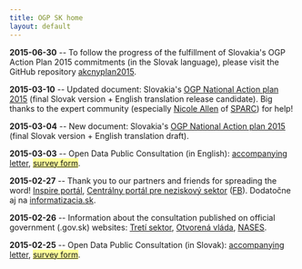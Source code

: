 ```yaml
---
title: OGP SK home
layout: default
---
```


**2015-06-30** -- To follow the progress of the fulfillment of Slovakia's OGP Action Plan 2015 commitments (in the Slovak language), please visit the GitHub repository [akcnyplan2015](https://github.com/otvorenavlada/akcnyplan2015).

**2015-03-10** -- Updated document: Slovakia's [OGP National Action plan 2015](download/2015/nap2015.zip) (final Slovak version + English translation release candidate). Big thanks to the expert community (especially [Nicole Allen](https://twitter.com/txtbks) of [SPARC](http://www.sparc.arl.org/)) for help!

**2015-03-04** -- New document: Slovakia's [OGP National Action plan 2015](download/2015/nap2015.zip) (final Slovak version + English translation draft).

**2015-03-03** -- Open Data Public Consultation (in English): [accompanying letter](http://bit.ly/opendataconsultation), <span style="background-color: #ffff99;">[survey form](http://bit.ly/consultation2015)</span>.

**2015-02-27** -- Thank you to our partners and friends for spreading the word! [Inspire portál](http://inspire.enviroportal.sk/clanky/verejna-konzultacia-sk-open-data), [Centrálny portál pre neziskový sektor](http://www.itretisektor.sk/clanok-52_36-4413/Verejna_konzultacia_datasety_verejnej_spravy.html) ([FB](https://www.facebook.com/1SNSC/posts/858491040874104)). Dodatočne aj na [informatizacia.sk](http://www.informatizacia.sk/sledovane_temy-usvros-a-nases-vyhlasili-verejnu-konzultaciu-s-cielom-zistit-zaujem-o-data-verejnej-spravy/19971c).

**2015-02-26** -- Information about the consultation published on official government (.gov.sk) websites: [Tretí sektor](http://www.tretisektor.gov.sk/vyzva-verejna-konzultacia-datasety-verejnej-spravy/), [Otvorená vláda](http://www.otvorenavlada.gov.sk/vyzva-verejna-konzultacia-datasety-verejnej-spravy/), [NASES](http://nases.gov.sk/26674/usvros-a-nases-vyhlasuju-verejnu-konzultaciu-s-cielom-zistit-zaujem-o-data-verejnej-spravy.php).

**2015-02-25** -- Open Data Public Consultation (in Slovak): [accompanying letter](/temp/2015/opendata-konzultacia.html), <span style="background-color: #ffff99;">[survey form](http://bit.ly/konzultacia2015)</span>.
